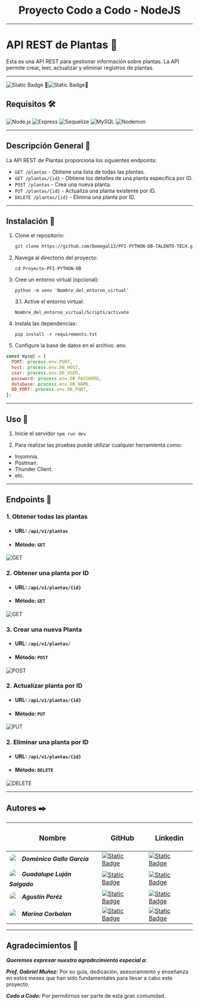 <h1 align="center"> Proyecto Codo a Codo - NodeJS </h1>

---

# API REST de Plantas 🏁

Esta es una API REST para gestionar información sobre plantas. La API permite crear, leer, actualizar y eliminar registros de plantas.

---

![Static Badge](https://img.shields.io/badge/version-1.0.0-blue)
🚧![Static Badge](https://img.shields.io/badge/En%20Construcci%C3%B3n-ff0000)🚧

## Requisitos 🛠️

![Node.js](https://img.shields.io/badge/Node.js-339933?logo=nodedotjs&logoColor=white)
![Express](https://img.shields.io/badge/Express-000000?logo=express&logoColor=white)
![Sequelize](https://img.shields.io/badge/Sequelize-purple?logo=sequelize&logoColor=white)
![MySQL](https://img.shields.io/badge/MySQL-4479A1?logo=mysql&logoColor=white)
![Nodemon](https://img.shields.io/badge/Nodemon-76D04B?logo=nodemon&logoColor=black)

---

## Descripción General 🚀

La API REST de Plantas proporciona los siguientes endpoints:

- `GET /plantas` - Obtiene una lista de todas las plantas.
- `GET /plantas/{id}` - Obtiene los detalles de una planta específica por ID.
- `POST /plantas` - Crea una nueva planta.
- `PUT /plantas/{id}` - Actualiza una planta existente por ID.
- `DELETE /plantas/{id}` - Elimina una planta por ID.

---

## Instalación 🔧

1. Clone el repositorio:

   ```sh
   git clone https://github.com/Domegal13/PFI-PYTHON-DB-TALENTO-TECH.git
   ```

2. Navega al directorio del proyecto:

   `cd Proyecto-PFI-PYTHON-DB`

3. Cree un entorno virtual (opcional):

    `python -m venv 'Nombre_del_entorno_virtual'`

    3.1. Active el entorno virtual:

    `Nombre_del_entorno_virtual/Scripts/activate`

4. Instala las dependencias:

   `pip install -r requirements.txt`

4. Configure la base de datos en el archivo .env.

```JavaScript
const mysql = {
  PORT: process.env.PORT,
  host: process.env.DB_HOST,
  user: process.env.DB_USER,
  password: process.env.DB_PASSWORD,
  database: process.env.DB_NAME,
  DB_PORT: process.env.DB_PORT,
};
```

---

## Uso 📄

1. Inicie el servidor
   `npm run dev`

2. Para realizar las pruebas puede utilizar cualquier herramienta como:

- Insomnia.
- Postman.
- Thunder Client.
- etc.

---

## Endpoints 🚦

### 1. Obtener todas las plantas

- #### URL: `/api/v1/plantas`
- #### Método: `GET`

![GET](./src/assets/images/traer-todos-los-registros.png)

### 2. Obtener una planta por ID

- #### URL: `/api/v1/plantas/{id}`
- #### Método: `GET`

![GET](./src/assets/images/traer-registro-por-id.png)

### 3. Crear una nueva Planta

- #### URL: `/api/v1/plantas/`
- #### Método: `POST`

![POST](./src/assets/images/crear-registro-planta.png)

### 2. Actualizar planta por ID

- #### URL: `/api/v1/plantas/{id}`
- #### Método: `PUT`

![PUT](./src/assets/images/actualizar-registro-planta.png)

### 2. Eliminar una planta por ID

- #### URL: `/api/v1/plantas/{id}`
- #### Método: `DELETE`

![DELETE](./src/assets/images/eliminar-registro-planta.png)

---

## Autores ✒️

| <h3 align="center">Nombre</h3>                                                                                                                                                                                                                                                                                    | <h3 align="center">GitHub</h3>                                                                                                             | <h3 align="center">Linkedin</h3>                                                                                                                                                                                                                     |
| ----------------------------------------------------------------------------------------------------------------------------------------------------------------------------------------------------------------------------------------------------------------------------------------------------------------- | ------------------------------------------------------------------------------------------------------------------------------------------ | ---------------------------------------------------------------------------------------------------------------------------------------------------------------------------------------------------------------------------------------------------- |
| [<img src="https://avatars.githubusercontent.com/u/105987399?v=4" width="30"  style="border-radius: 30px;" align="center">](https://github.com/Domegal13) **_Doménico Gallo García_**                                                                                                                             | [<img alt="Static Badge" src="https://img.shields.io/badge/GitHub-181717?logo=GitHub&logoColor=white">](https://github.com/Domegal13)      | [<img alt="Static Badge" src="https://img.shields.io/badge/Linkedin-0A66C2?logo=Linkedin&logoColor=white">](https://www.linkedin.com/in/domegal13/)                                                                                                  |
| [<img src="https://media.licdn.com/dms/image/C4D03AQFpLcw7xmhOSQ/profile-displayphoto-shrink_200_200/0/1603458892263?e=1726099200&v=beta&t=1PRM9ReuAZro5lxMhYToGCAIeAR3AtNloNAKIEoabiE" width="30"  style="border-radius: 30px;" align="center" >](https://github.com/guadasalgado) **_Guadalupe Luján Salgado_** | [<img alt="Static Badge" src="https://img.shields.io/badge/GitHub-181717?logo=GitHub&logoColor=white">](https://github.com/guadasalgado)   | [<img alt="Static Badge" src="https://img.shields.io/badge/Linkedin-0A66C2?logo=Linkedin&logoColor=white">](https://www.linkedin.com/in/guadasalgado/)                                                                                               |
| [<img src="https://avatars.githubusercontent.com/u/94230956?v=4" width="30"  style="border-radius: 30px;" align="center" >](https://github.com/agus0914) **_Agustin Peréz_**                                                                                                                                      | [<img alt="Static Badge" src="https://img.shields.io/badge/GitHub-181717?logo=GitHub&logoColor=white">](https://github.com/agus0914)       | [<img alt="Static Badge" src="https://img.shields.io/badge/Linkedin-0A66C2?logo=Linkedin&logoColor=white">](https://www.linkedin.com/in/agustin-perez-a44569267/?utm_source=share&utm_campaign=share_via&utm_content=profile&utm_medium=android_app) |
| [<img src="https://avatars.githubusercontent.com/u/161794715?v=4" width="30"  style="border-radius: 30px;" align="center" >](https://github.com/MarinaCorbalan) **_Marina Corbalan_**                                                                                                                             | [<img alt="Static Badge" src="https://img.shields.io/badge/GitHub-181717?logo=GitHub&logoColor=white">](https://github.com/MarinaCorbalan) | [<img alt="Static Badge" src="https://img.shields.io/badge/Linkedin-0A66C2?logo=Linkedin&logoColor=white">]()                                                                                                                                        |

---

## Agradecimientos 🎉

**_Queremos expresar nuestro agradecimiento especial a:_**

**_Prof. Gabriel Muñoz:_** Por su guía, dedicación, asesoramiento y enseñanza en estos meses que han sido fundamentales para llevar a cabo este proyecto.

**_Codo a Codo:_** Por permitirnos ser parte de esta gran comunidad.